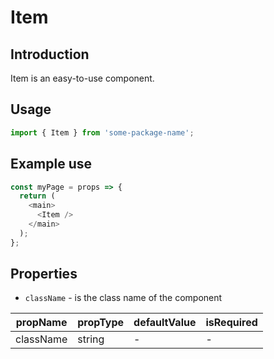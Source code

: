 # Item

<!-- STORY -->

## Introduction

Item is an easy-to-use component.

## Usage

```javascript
import { Item } from 'some-package-name';
```

## Example use

```javascript
const myPage = props => {
  return (
    <main>
      <Item />
    </main>
  );
};
```

## Properties

- `className` - is the class name of the component

| propName  | propType | defaultValue | isRequired |
| --------- | -------- | ------------ | ---------- |
| className | string   | -            | -          |
